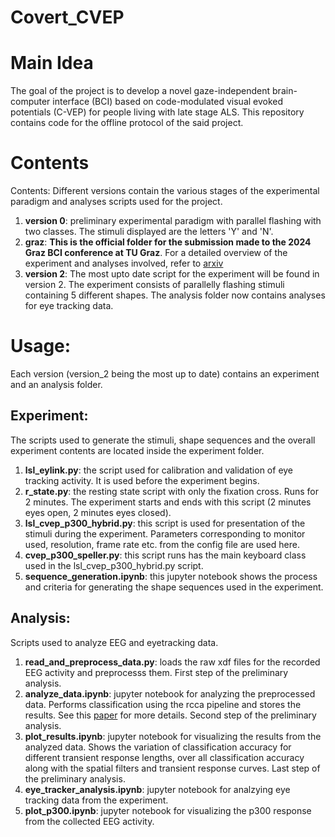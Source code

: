 # Covert_CVEP

# Main Idea
The goal of the project is to develop a novel gaze-independent brain-computer interface (BCI) based on code-modulated visual evoked potentials (C-VEP) for people living with late stage ALS. This repository contains code for the offline protocol of the said project.

# Contents
Contents: Different versions contain the various stages of the experimental paradigm and analyses scripts used for the project. 
1. **version 0**: preliminary experimental paradigm with parallel flashing with two classes. The stimuli displayed are the letters 'Y' and 'N'. 
2. **graz**: **This is the official folder for the submission made to the 2024 Graz BCI conference at TU Graz**. For a detailed overview of the experiment and analyses involved, refer to [arxiv](https://arxiv.org/pdf/2404.00031)
3. **version 2**: The most upto date script for the experiment will be found in version 2. The experiment consists of parallelly flashing stimuli containing 5 different shapes. The analysis folder now contains analyses for eye tracking data.

# Usage:
Each version (version_2 being the most up to date) contains an experiment and an analysis folder. 
## Experiment:
The scripts used to generate the stimuli, shape sequences and the overall experiment contents are located inside the experiment folder.
1. **lsl_eylink.py**: the script used for calibration and validation of eye tracking activity. It is used before the experiment begins.
2. **r_state.py**: the resting state script with only the fixation cross. Runs for 2 minutes. The experiment starts and ends with this script (2 minutes eyes open, 2 minutes eyes closed).
3. **lsl_cvep_p300_hybrid.py**: this script is used for presentation of the stimuli during the experiment. Parameters corresponding to monitor used, resolution, frame rate etc. from the config file are used here.
4. **cvep_p300_speller.py**: this script runs has the main keyboard class used in the lsl_cvep_p300_hybrid.py script.
5. **sequence_generation.ipynb**: this jupyter notebook shows the process and criteria for generating the shape sequences used in the experiment.

## Analysis:
Scripts used to analyze EEG and eyetracking data.
1. **read_and_preprocess_data.py**: loads the raw xdf files for the recorded EEG activity and preprocesss them. First step of the preliminary analysis.
2. **analyze_data.ipynb**: jupyter notebook for analyzing the preprocessed data. Performs classification using the rcca pipeline and stores the results. See this [paper](https://journals.plos.org/plosone/article?id=10.1371/journal.pone.0133797) for more details. Second step of the preliminary analysis.
3. **plot_results.ipynb**: jupyter notebook for visualizing the results from the analyzed data. Shows the variation of classification accuracy for different transient response lengths, over all classification accuracy along with the spatial filters and transient response curves. Last step of the preliminary analysis.
4. **eye_tracker_analysis.ipynb**: jupyter notebook for analzying eye tracking data from the experiment.
5. **plot_p300.ipynb**: jupyter notebook for visualizing the p300 response from the collected EEG activity.





